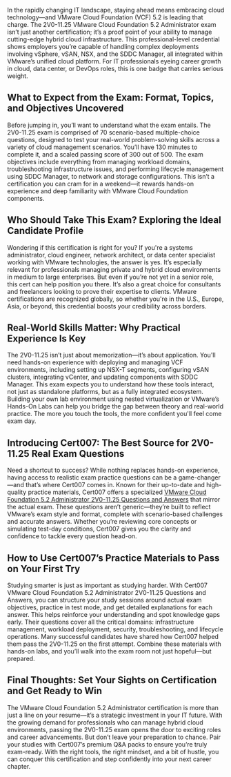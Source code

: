 In the rapidly changing IT landscape, staying ahead means embracing cloud technology—and VMware Cloud Foundation (VCF) 5.2 is leading that charge. The 2V0-11.25 VMware Cloud Foundation 5.2 Administrator exam isn’t just another certification; it’s a proof point of your ability to manage cutting-edge hybrid cloud infrastructure. This professional-level credential shows employers you’re capable of handling complex deployments involving vSphere, vSAN, NSX, and the SDDC Manager, all integrated within VMware’s unified cloud platform. For IT professionals eyeing career growth in cloud, data center, or DevOps roles, this is one badge that carries serious weight.

## **What to Expect from the Exam: Format, Topics, and Objectives Uncovered**

Before jumping in, you’ll want to understand what the exam entails. The 2V0-11.25 exam is comprised of 70 scenario-based multiple-choice questions, designed to test your real-world problem-solving skills across a variety of cloud management scenarios. You’ll have 130 minutes to complete it, and a scaled passing score of 300 out of 500. The exam objectives include everything from managing workload domains, troubleshooting infrastructure issues, and performing lifecycle management using SDDC Manager, to network and storage configurations. This isn’t a certification you can cram for in a weekend—it rewards hands-on experience and deep familiarity with VMware Cloud Foundation components.

## **Who Should Take This Exam? Exploring the Ideal Candidate Profile**

Wondering if this certification is right for you? If you're a systems administrator, cloud engineer, network architect, or data center specialist working with VMware technologies, the answer is yes. It’s especially relevant for professionals managing private and hybrid cloud environments in medium to large enterprises. But even if you’re not yet in a senior role, this cert can help position you there. It’s also a great choice for consultants and freelancers looking to prove their expertise to clients. VMware certifications are recognized globally, so whether you're in the U.S., Europe, Asia, or beyond, this credential boosts your credibility across borders.

## **Real-World Skills Matter: Why Practical Experience Is Key**

The 2V0-11.25 isn’t just about memorization—it’s about application. You'll need hands-on experience with deploying and managing VCF environments, including setting up NSX-T segments, configuring vSAN clusters, integrating vCenter, and updating components with SDDC Manager. This exam expects you to understand how these tools interact, not just as standalone platforms, but as a fully integrated ecosystem. Building your own lab environment using nested virtualization or VMware’s Hands-On Labs can help you bridge the gap between theory and real-world practice. The more you touch the tools, the more confident you'll feel come exam day.

## **Introducing Cert007: The Best Source for 2V0-11.25 Real Exam Questions**

Need a shortcut to success? While nothing replaces hands-on experience, having access to realistic exam practice questions can be a game-changer—and that’s where Cert007 comes in. Known for their up-to-date and high-quality practice materials, Cert007 offers a specialized [VMware Cloud Foundation 5.2 Administrator 2V0-11.25 Questions and Answers](https://www.cert007.com/exam/2v0-11-25/) that mirror the actual exam. These questions aren’t generic—they’re built to reflect VMware’s exam style and format, complete with scenario-based challenges and accurate answers. Whether you’re reviewing core concepts or simulating test-day conditions, Cert007 gives you the clarity and confidence to tackle every question head-on.

## **How to Use Cert007’s Practice Materials to Pass on Your First Try**

Studying smarter is just as important as studying harder. With Cert007 VMware Cloud Foundation 5.2 Administrator 2V0-11.25 Questions and Answers, you can structure your study sessions around actual exam objectives, practice in test mode, and get detailed explanations for each answer. This helps reinforce your understanding and spot knowledge gaps early. Their questions cover all the critical domains: infrastructure management, workload deployment, security, troubleshooting, and lifecycle operations. Many successful candidates have shared how Cert007 helped them pass the 2V0-11.25 on the first attempt. Combine these materials with hands-on labs, and you’ll walk into the exam room not just hopeful—but prepared.

## **Final Thoughts: Set Your Sights on Certification and Get Ready to Win**

The VMware Cloud Foundation 5.2 Administrator certification is more than just a line on your resume—it’s a strategic investment in your IT future. With the growing demand for professionals who can manage hybrid cloud environments, passing the 2V0-11.25 exam opens the door to exciting roles and career advancements. But don’t leave your preparation to chance. Pair your studies with Cert007’s premium Q&A packs to ensure you’re truly exam-ready. With the right tools, the right mindset, and a bit of hustle, you can conquer this certification and step confidently into your next career chapter.
